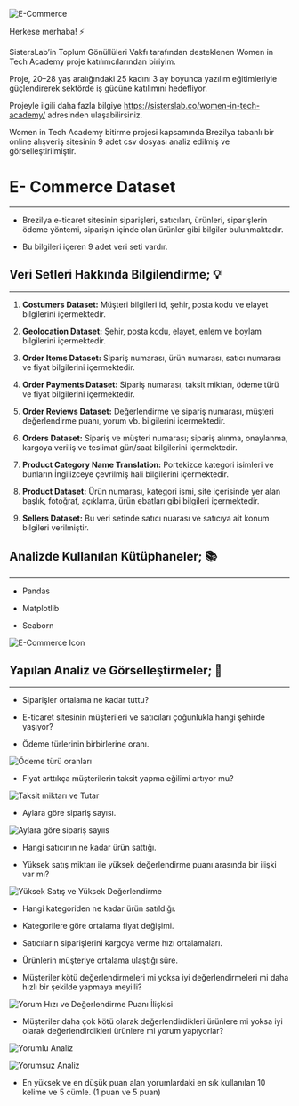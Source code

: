 
![E-Commerce](https://images.app.goo.gl/QdJM41HhZ3h5gw8v8)

Herkese merhaba! ⚡

SistersLab’in Toplum Gönüllüleri Vakfı tarafından desteklenen Women in Tech Academy proje katılımcılarından biriyim. 

Proje, 20–28 yaş aralığındaki 25 kadını 3 ay boyunca yazılım eğitimleriyle güçlendirerek sektörde iş gücüne katılımını hedefliyor. 

Projeyle ilgili daha fazla bilgiye https://sisterslab.co/women-in-tech-academy/ adresinden ulaşabilirsiniz.

Women in Tech Academy bitirme projesi kapsamında Brezilya tabanlı bir online alışveriş sitesinin 9 adet csv dosyası analiz edilmiş ve görselleştirilmiştir. 


# E- Commerce Dataset
---

* Brezilya e-ticaret sitesinin siparişleri, satıcıları, ürünleri, siparişlerin ödeme yöntemi, siparişin içinde olan ürünler gibi bilgiler bulunmaktadır. 

* Bu bilgileri içeren 9 adet veri seti vardır.


## Veri Setleri Hakkında Bilgilendirme; 💡
---

1. **Costumers Dataset:**  Müşteri bilgileri id, şehir, posta kodu ve elayet bilgilerini içermektedir. 

2. **Geolocation Dataset:** Şehir, posta kodu, elayet, enlem ve boylam bilgilerini içermektedir. 

3. **Order Items Dataset:** Sipariş numarası, ürün numarası, satıcı numarası ve fiyat bilgilerini içermektedir. 

4. **Order Payments Dataset:** Sipariş numarası, taksit miktarı, ödeme türü ve fiyat bilgilerini içermektedir. 

5. **Order Reviews Dataset:** Değerlendirme ve sipariş numarası, müşteri değerlendirme puanı, yorum vb. bilgilerini içermektedir.

6. **Orders Dataset:** Sipariş ve müşteri numarası; sipariş alınma, onaylanma, kargoya veriliş ve teslimat gün/saat bilgilerini içermektedir.

7. **Product Category Name Translation:** Portekizce kategori isimleri ve bunların İngilizceye çevrilmiş hali bilgilerini içermektedir. 

8. **Product Dataset:** Ürün numarası, kategori ismi, site içerisinde yer alan başlık, fotoğraf, açıklama, ürün ebatları gibi bilgileri içermektedir. 

9. **Sellers Dataset:** Bu veri setinde satıcı nuarası ve satıcıya ait konum bilgileri verilmiştir. 


## Analizde Kullanılan Kütüphaneler; 📚
---

* Pandas

* Matplotlib

* Seaborn


![E-Commerce Icon](https://thenounproject.com/api/private/icons/5306224/edit/?backgroundShape=SQUARE&backgroundShapeColor=%23000000&backgroundShapeOpacity=0&exportSize=752&flipX=false&flipY=false&foregroundColor=%23000000&foregroundOpacity=1&imageFormat=png&rotation=0&token=gAAAAABjeNq1SiGRRMQc6G_DtYzxJDjjttSf_QXaUPu3HZhjNVlrGH8X_qJYNaxoLQikN027uUAd1x1ykV-32u56emoCCZS19Q%3D%3D)


## Yapılan Analiz ve Görselleştirmeler; 🧠
---

* Siparişler ortalama ne kadar tuttu?

* E-ticaret sitesinin müşterileri ve satıcıları çoğunlukla hangi şehirde yaşıyor?

* Ödeme türlerinin birbirlerine oranı.

![Ödeme türü oranları](/Users/irems/Desktop/odemetipi.png)

* Fiyat arttıkça müşterilerin taksit yapma eğilimi artıyor mu?

![Taksit miktarı ve Tutar](/Users/irems/Desktop/taksitOdeme.png)

* Aylara göre sipariş sayısı.

![Aylara göre sipariş sayııs](/Users/irems/Desktop/aylaraGoreSiparis.png)

* Hangi satıcının ne kadar ürün sattığı. 

* Yüksek satış miktarı ile yüksek değerlendirme puanı arasında bir ilişki var mı?

![Yüksek Satış ve Yüksek Değerlendirme](/Users/irems/Desktop/topSiparisOrtDegerlendirme.png)

* Hangi kategoriden ne kadar ürün satıldığı.

* Kategorilere göre ortalama fiyat değişimi.

* Satıcıların siparişlerini kargoya verme hızı ortalamaları.

* Ürünlerin müşteriye ortalama ulaştığı süre.

* Müşteriler kötü değerlendirmeleri mi yoksa iyi değerlendirmeleri mi daha hızlı bir şekilde yapmaya meyilli? 

![Yorum Hızı ve Değerlendirme Puanı İlişkisi](/Users/irems/Desktop/degerlendirmeZamanPuanİlişkisi.png)

* Müşteriler daha çok kötü olarak değerlendirdikleri ürünlere mi yoksa iyi olarak değerlendirdikleri ürünlere mi yorum yapıyorlar? 

![Yorumlu Analiz](/Users/irems/Desktop/yorumluanaliz.png)

![Yorumsuz Analiz](/Users/irems/Desktop/yorumsuzanaliz.png)

* En yüksek ve en düşük puan alan yorumlardaki en sık kullanılan 10 kelime ve 5 cümle. (1 puan ve 5 puan) 

